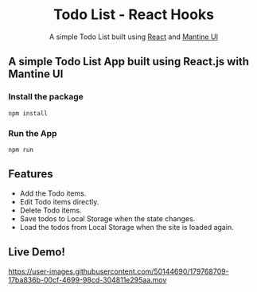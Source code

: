 <h1 align="center">Todo List - React Hooks</h1>
<p align="center">
    A simple Todo List built using 
    <a href="https://reactjs.org/">React</a> and
     <a href="https://mui.com/">Mantine UI</a>
</p>
<h2>A simple Todo List App built using React.js with Mantine UI </h2>
<h3>Install the package</h3>

```shell
npm install
```
<h3>Run the App</h3>

```shell
npm run
```

<h2>Features</h2>

- Add the Todo items.
- Edit Todo items directly.
- Delete Todo items.
- Save todos to Local Storage when the state changes.
- Load the todos from Local Storage when the site is loaded again.

<h2>Live Demo!</h2>

https://user-images.githubusercontent.com/50144690/179768709-17ba836b-00cf-4699-98cd-304811e295aa.mov



